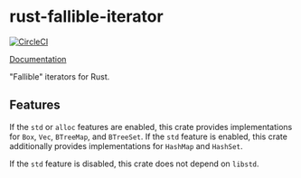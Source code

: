 # rust-fallible-iterator

[![CircleCI](https://circleci.com/gh/sfackler/rust-fallible-iterator.svg?style=shield)](https://circleci.com/gh/sfackler/rust-fallible-iterator)

[Documentation](https://docs.rs/fallible-iterator)

"Fallible" iterators for Rust.

## Features

If the `std` or `alloc` features are enabled, this crate provides implementations for
`Box`, `Vec`, `BTreeMap`, and `BTreeSet`. If the `std` feature is enabled, this crate
additionally provides implementations for `HashMap` and `HashSet`.

If the `std` feature is disabled, this crate does not depend on `libstd`.
